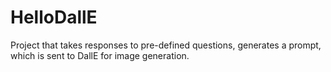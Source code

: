 # HelloDallE
Project that takes responses to pre-defined questions, generates a prompt, which is sent to DallE for image generation.
